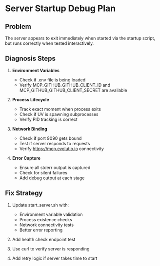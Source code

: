 # Server Startup Debug Plan

## Problem
The server appears to exit immediately when started via the startup script, but runs correctly when tested interactively.

## Diagnosis Steps

1. **Environment Variables**
   - Check if .env file is being loaded
   - Verify MCP_GITHUB_GITHUB_CLIENT_ID and MCP_GITHUB_GITHUB_CLIENT_SECRET are available

2. **Process Lifecycle**
   - Track exact moment when process exits
   - Check if UV is spawning subprocesses
   - Verify PID tracking is correct

3. **Network Binding**
   - Check if port 9090 gets bound
   - Test if server responds to requests
   - Verify https://mcp.evolutio.io connectivity

4. **Error Capture**
   - Ensure all stderr output is captured
   - Check for silent failures
   - Add debug output at each stage

## Fix Strategy

1. Update start_server.sh with:
   - Environment variable validation
   - Process existence checks
   - Network connectivity tests
   - Better error reporting

2. Add health check endpoint test
3. Use curl to verify server is responding
4. Add retry logic if server takes time to start